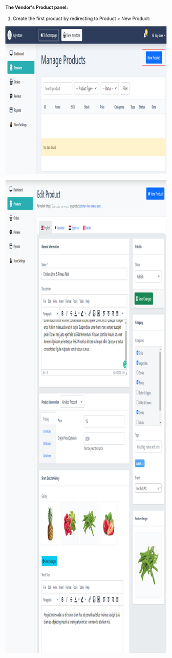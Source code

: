 <h4>The Vendor's Product panel:&nbsp;</h4>
<ol>
<li>Create the first product by redirecting to Product &gt; New Product:</li>
</ol>
<p><img src="/assets/images/create-a-product-on-the-vendor-store/c55908c7f70b673995d974668d805cab.png" alt="" width="1156" height="464" /></p>
<p><img src="/assets/images/create-a-product-on-the-vendor-store/f78cccbd90559c345c385923d9c8603e.png" alt="" width="1246" height="1473" /></p>